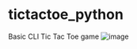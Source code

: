 # tictactoe_python
Basic CLI Tic Tac Toe game
![image](https://github.com/odavidsons/tictactoe_python/assets/122760540/ee19f99e-5e7b-4d1a-8a07-f149984b6491)
